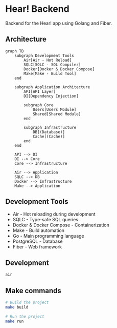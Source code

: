 # Hear! Backend

Backend for the Hear! app using Golang and Fiber.

## Architecture

```mermaid
graph TB
    subgraph Development Tools
        Air[Air - Hot Reload]
        SQLC[SQLC - SQL Compiler]
        Docker[Docker & Docker Compose]
        Make[Make - Build Tool]
    end

    subgraph Application Architecture
        API[API Layer]
        DI[Dependency Injection]
        
        subgraph Core
            Users[Users Module]
            Shared[Shared Module]
        end
        
        subgraph Infrastructure
            DB[(Database)]
            Cache[(Cache)]
        end
    end

    API --> DI
    DI --> Core
    Core --> Infrastructure
    
    Air --> Application
    SQLC --> DB
    Docker --> Infrastructure
    Make --> Application
```

## Development Tools

- Air - Hot reloading during development
- SQLC - Type-safe SQL queries
- Docker & Docker Compose - Containerization
- Make - Build automation
- Go - Main programming language
- PostgreSQL - Database
- Fiber - Web framework

## Development

```bash
air
```

## Make commands

```bash
# Build the project
make build

# Run the project
make run
```
